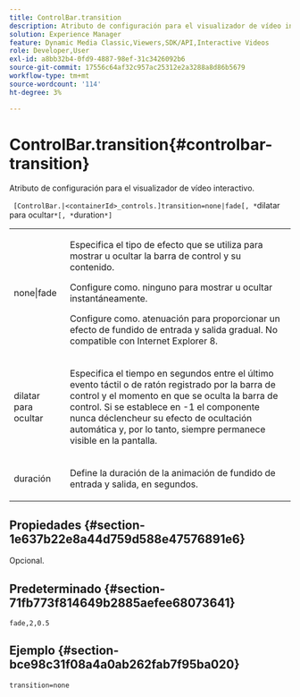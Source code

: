 ```yaml
---
title: ControlBar.transition
description: Atributo de configuración para el visualizador de vídeo interactivo.
solution: Experience Manager
feature: Dynamic Media Classic,Viewers,SDK/API,Interactive Videos
role: Developer,User
exl-id: a8bb32b4-0fd9-4887-98ef-31c3426092b6
source-git-commit: 17556c64af32c957ac25312e2a3288a8d86b5679
workflow-type: tm+mt
source-wordcount: '114'
ht-degree: 3%

---
```


# ControlBar.transition{#controlbar-transition}

Atributo de configuración para el visualizador de vídeo interactivo.

` [ControlBar.|<containerId>_controls.]transition=none|fade[, *`dilatar para ocultar`*[, *`duration`*]`

<table id="table_441553CD34C94A58A9D7CBF772DEDDB6"> 
 <tbody> 
  <tr> 
   <td colname="col1"> <p> <span class="codeph"> none|fade</span> </p> </td> 
   <td colname="col2"> <p> Especifica el tipo de efecto que se utiliza para mostrar u ocultar la barra de control y su contenido. </p> <p>Configure como. <span class="codeph"> ninguno</span> para mostrar u ocultar instantáneamente. </p> <p>Configure como. <span class="codeph"> atenuación</span> para proporcionar un efecto de fundido de entrada y salida gradual. No compatible con Internet Explorer 8. </p> </td> 
  </tr> 
  <tr> 
   <td colname="col1"> <p><span class="codeph"><span class="varname"> dilatar para ocultar</span></span> </p> </td> 
   <td colname="col2"> <p> Especifica el tiempo en segundos entre el último evento táctil o de ratón registrado por la barra de control y el momento en que se oculta la barra de control. Si se establece en <span class="codeph"> -1</span> el componente nunca déclencheur su efecto de ocultación automática y, por lo tanto, siempre permanece visible en la pantalla. </p> </td> 
  </tr> 
  <tr> 
   <td colname="col1"> <p><span class="codeph"><span class="varname"> duración</span></span> </p> </td> 
   <td colname="col2"> <p> Define la duración de la animación de fundido de entrada y salida, en segundos. </p> </td> 
  </tr> 
 </tbody> 
</table>

## Propiedades {#section-1e637b22e8a44d759d588e47576891e6}

Opcional.

## Predeterminado {#section-71fb773f814649b2885aefee68073641}

`fade,2,0.5`

## Ejemplo {#section-bce98c31f08a4a0ab262fab7f95ba020}

```
transition=none
```
